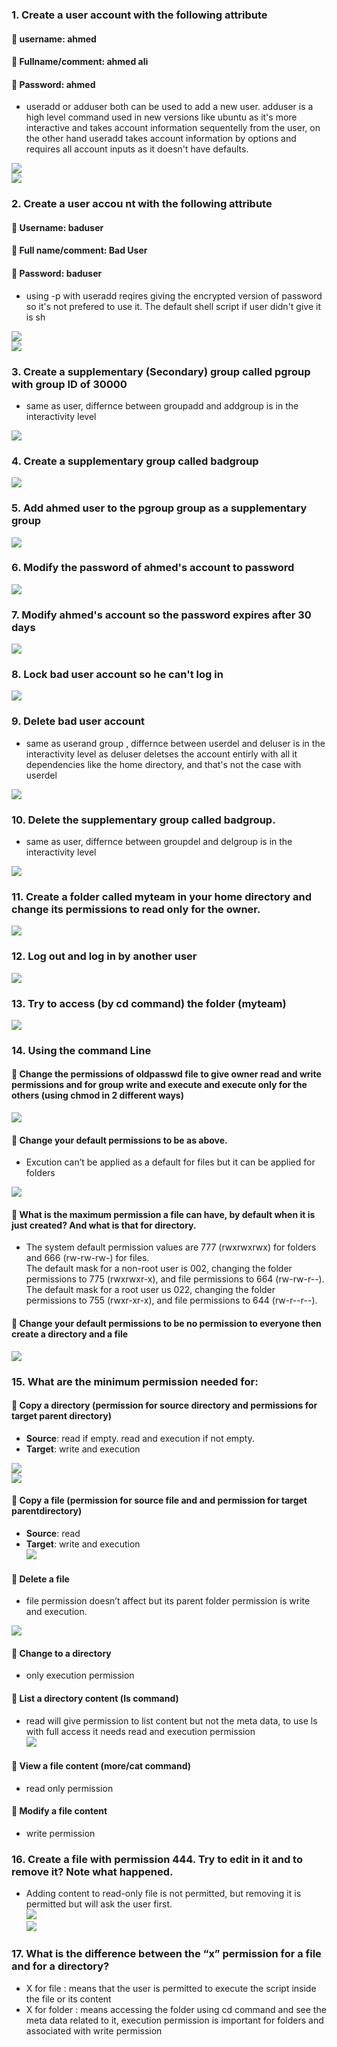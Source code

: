 
### **1. Create a user account with the following attribute**   
####  username: ahmed 
####  Fullname/comment: ahmed ali  
####  Password: ahmed  
- useradd or adduser both can be used to add a new user. adduser is a high level command used in new versions like ubuntu as it's more interactive and takes account information sequentelly from the user, on the other hand useradd takes account information by options and requires all account inputs as it doesn't have defaults.  
  
![](https://github.com/abdulrahman102/Sprints_tasks/blob/master/sprint_4/linux_7/imgs/ahmed_user_add.png)  
![](https://github.com/abdulrahman102/Sprints_tasks/blob/master/sprint_4/linux_7/imgs/ahmed_user_add2.png)  
### **2. Create a user accou nt with the following attribute**  
####  Username: baduser  
####  Full name/comment: Bad User  
####  Password: baduser  
- using -p with useradd reqires giving the encrypted version of password so it's not prefered to use it.
The default shell script if user didn't give it is sh  
  
![](https://github.com/abdulrahman102/Sprints_tasks/blob/master/sprint_4/linux_7/imgs/baduser_user_add.png)  
![](https://github.com/abdulrahman102/Sprints_tasks/blob/master/sprint_4/linux_7/imgs/baduser_user_add_2.png)  

### **3. Create a supplementary (Secondary) group called pgroup with group ID of 30000**  
- same as user, differnce between groupadd and addgroup is in the interactivity level  
  
![](https://github.com/abdulrahman102/Sprints_tasks/blob/master/sprint_4/linux_7/imgs/pgroup_add.png)  

### **4. Create a supplementary group called badgroup**  
![](https://github.com/abdulrahman102/Sprints_tasks/blob/master/sprint_4/linux_7/imgs/badgroup_add.png)  

### **5. Add ahmed user to the pgroup group as a supplementary group**  
![](https://github.com/abdulrahman102/Sprints_tasks/blob/master/sprint_4/linux_7/imgs/add_ahmed_pgroup.png)  

### **6. Modify the password of ahmed's account to password**  
![](https://github.com/abdulrahman102/Sprints_tasks/blob/master/sprint_4/linux_7/imgs/ahmed_password_change.png)  

### **7. Modify ahmed's account so the password expires after 30 days** 
![](https://github.com/abdulrahman102/Sprints_tasks/blob/master/sprint_4/linux_7/imgs/set_expire_date.png)  

### **8. Lock bad user account so he can't log in**  
![](https://github.com/abdulrahman102/Sprints_tasks/blob/master/sprint_4/linux_7/imgs/baduser_locked.png)  

### **9. Delete bad user account**  
- same as userand group , differnce between userdel and deluser is in the interactivity level as deluser deletses the account entirly with all it dependencies like the home directory, and that's not the case with userdel  
  
![](https://github.com/abdulrahman102/Sprints_tasks/blob/master/sprint_4/linux_7/imgs/delete_baduser.png)  

### **10. Delete the supplementary group called badgroup.** 
- same as user, differnce between groupdel and delgroup is in the interactivity level  
  
![](https://github.com/abdulrahman102/Sprints_tasks/blob/master/sprint_4/linux_7/imgs/delete_group.png)  

### **11. Create a folder called myteam in your home directory and change its permissions to read only for the owner.**  
![](https://github.com/abdulrahman102/Sprints_tasks/blob/master/sprint_4/linux_7/imgs/chmod.png)  

### **12. Log out and log in by another user**  
![](https://github.com/abdulrahman102/Sprints_tasks/blob/master/sprint_4/linux_7/imgs/new_login.png)  

### **13. Try to access (by cd command) the folder (myteam)**  
![](https://github.com/abdulrahman102/Sprints_tasks/blob/master/sprint_4/linux_7/imgs/myteam.png)  

### **14. Using the command Line**  
#### ** Change the permissions of oldpasswd file to give owner read and write permissions and for group write and execute and execute only for the others (using chmod in 2 different ways)**  
![](https://github.com/abdulrahman102/Sprints_tasks/blob/master/sprint_4/linux_7/imgs/chmod_2_ways.png)  

#### ** Change your default permissions to be as above.**  
- Excution can’t be applied as a default for files but it can be applied for folders  
  
![](https://github.com/abdulrahman102/Sprints_tasks/blob/master/sprint_4/linux_7/imgs/umask.png)  

#### **  What is the maximum permission a file can have, by default when it is just created? And what is that for directory.**  
- The system default permission values are 777 (rwxrwxrwx) for folders and 666 (rw-rw-rw-) for files.  
The default mask for a non-root user is 002, changing the folder permissions to 775 (rwxrwxr-x), and file permissions to 664 (rw-rw-r--).  
The default mask for a root user us 022, changing the folder permissions to 755 (rwxr-xr-x), and file permissions to 644 (rw-r--r--).  
  

#### ** Change your default permissions to be no permission to everyone then create a directory and a file**  
![](https://github.com/abdulrahman102/Sprints_tasks/blob/master/sprint_4/linux_7/imgs/no_permission.png)  

### **15. What are the minimum permission needed for:**  
#### ** Copy a directory (permission for source directory and permissions for target parent directory)**  
- **Source**: read if empty. read and execution if not empty.  
- **Target**: write and execution  
  
![](https://github.com/abdulrahman102/Sprints_tasks/blob/master/sprint_4/linux_7/imgs/copy_directory1.png)  
![](https://github.com/abdulrahman102/Sprints_tasks/blob/master/sprint_4/linux_7/imgs/copy_directory2.png)  

#### **  Copy a file (permission for source file and and permission for target parentdirectory)**  
- **Source**: read  
- **Target**: write and execution  
![](https://github.com/abdulrahman102/Sprints_tasks/blob/master/sprint_4/linux_7/imgs/copy_file.png)  

#### ** Delete a file**  
- file permission doesn’t affect but its parent folder permission is write and execution.  
  
![](https://github.com/abdulrahman102/Sprints_tasks/blob/master/sprint_4/linux_7/imgs/remove_file.png)  

#### ** Change to a directory**  
- only execution permission  
  
#### ** List a directory content (ls command)**  
- read will give permission to list content but not the meta data, to use ls with full access it needs read and execution permission  
![](https://github.com/abdulrahman102/Sprints_tasks/blob/master/sprint_4/linux_7/imgs/ls.png)  

#### ** View a file content (more/cat command)**  
- read only permission  
  

#### ** Modify a file content**  
- write permission  
  

### **16. Create a file with permission 444. Try to edit in it and to remove it? Note what happened.**  
- Adding content to read-only file is not permitted, but removing it is permitted but will ask the user first.  
![](https://github.com/abdulrahman102/Sprints_tasks/blob/master/sprint_4/linux_7/imgs/add_text_readonly.png)  
![](https://github.com/abdulrahman102/Sprints_tasks/blob/master/sprint_4/linux_7/imgs/remove_file_readonly.png)  
	
### **17. What is the difference between the “x” permission for a file and for a directory?**  
- X for file : means that the user is permitted to execute the script inside the file or its content  
- X for folder : means accessing the folder using cd command and see the meta data related to it, execution permission is important for folders and associated with write permission  

